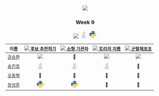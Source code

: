 <div align="center">
  <h3><img src="https://user-images.githubusercontent.com/46666296/133788774-1bba4108-db05-4d35-88ac-e355f29040a0.png"></h3>

  ### <center>**Week 9**</center>
  <!--CPP-->
  <img src="https://media.vlpt.us/images/seungju0000/post/0bb96d2c-93ff-4415-86ea-f6c71b40260b/img%20(1).png" height="25">
  <!--Java-->
  <img src="https://raw.githubusercontent.com/vscode-icons/vscode-icons/master/icons/file_type_jar.svg" height="25"/>
  <!--Python-->
  <img src="https://raw.githubusercontent.com/vscode-icons/vscode-icons/master/icons/file_type_python.svg" height="25"/>

  <!--문제를 풀었으면 위의 아이콘 중에 하나를 복사해서 붙여넣기-->
  <!--링크 삽입할 때 Forked Repo(개인 저장소)가 아닌 Remote Repo(원본 저장소) 주소를 붙여넣을 것-->
  <!--주소를 붙여넣는 방법 대신에 './파일명.cpp', './파일명.java', './파일명.py'처럼 링크를 연결해주는 방법이 더 편함-->
  |                    이름                    |[<img src="https://d2gd6pc034wcta.cloudfront.net/tier/9.svg" height="12"> 후보 추천하기](https://www.acmicpc.net/problem/1713)|[<img src="https://d2gd6pc034wcta.cloudfront.net/tier/12.svg" height="12"> 소형 기관차](https://www.acmicpc.net/problem/2616)|[<img src="https://d2gd6pc034wcta.cloudfront.net/tier/12.svg" height="12"> 트리의 지름](https://www.acmicpc.net/problem/1967)|[<img src="https://d2gd6pc034wcta.cloudfront.net/tier/13.svg" height="13"> 군탈체포조](https://www.acmicpc.net/problem/23354)|
  |:----------------------------------------:|:---:|:---:|:---:|:---:|
  |[강승환](https://github.com/kangshwan)|[<img src="https://media.vlpt.us/images/seungju0000/post/0bb96d2c-93ff-4415-86ea-f6c71b40260b/img%20(1).png" height="25">](./BOJ1713_kang.cpp)|🧠|[<img src="https://media.vlpt.us/images/seungju0000/post/0bb96d2c-93ff-4415-86ea-f6c71b40260b/img%20(1).png" height="25">](./BOJ1967_kang.cpp)|[<img src="https://media.vlpt.us/images/seungju0000/post/0bb96d2c-93ff-4415-86ea-f6c71b40260b/img%20(1).png" height="25">](./BOJ23354_kang.cpp)|
  |[송진호](https://github.com/sth4881)|[<img src="https://raw.githubusercontent.com/vscode-icons/vscode-icons/master/icons/file_type_jar.svg" height="25"/>](./BOJ1713_song.java)|[<img src="https://raw.githubusercontent.com/vscode-icons/vscode-icons/master/icons/file_type_jar.svg" height="25"/>](./BOJ2616_song.java)|[<img src="https://raw.githubusercontent.com/vscode-icons/vscode-icons/master/icons/file_type_jar.svg" height="25"/>](./BOJ1967_song.java)|🧠|
  |[오동혁](https://github.com/97DongHyeokOH)|🧠|🧠|🧠|🧠|
  |[장성훈](https://github.com/jsh9611)|[<img src="https://raw.githubusercontent.com/vscode-icons/vscode-icons/master/icons/file_type_python.svg" height="25"/>](./BOJ1713_jang.py)|[<img src="https://raw.githubusercontent.com/vscode-icons/vscode-icons/master/icons/file_type_python.svg" height="25"/>](./BOJ2616_jang.py)|🧠|🧠|
  